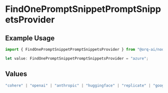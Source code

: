 # FindOnePromptSnippetPromptSnippetsProvider

## Example Usage

```typescript
import { FindOnePromptSnippetPromptSnippetsProvider } from "@orq-ai/node/models/operations";

let value: FindOnePromptSnippetPromptSnippetsProvider = "azure";
```

## Values

```typescript
"cohere" | "openai" | "anthropic" | "huggingface" | "replicate" | "google" | "google-ai" | "azure" | "aws" | "anyscale" | "perplexity" | "groq" | "fal" | "leonardoai" | "nvidia" | "jina" | "togetherai" | "elevenlabs"
```